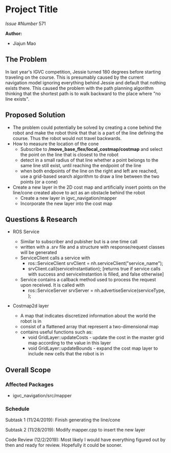# Project Title

*Issue #Number*
571

**Author:**
- Jiajun Mao

## The Problem

In last year's IGVC competition, Jessie turned 180 degrees before starting traveling on the course. This is presumably caused by the current navigation model ignoring everything behind Jessie and default that nothing exists there. This caused the problem with the path planning algorithm thinking that the shortest path is to walk backward to the place where "no line exists".

## Proposed Solution

- The problem could potentially be solved by creating a cone behind the robot and make the robot think that that is a part of the line defining the course. Thus the robot would not travel backwards.
- How to measure the location of the cone
    - Subscribe to **/move_base_flex/local_costmap/costmap** and select the point on the line that is closest to the robot
    - detect in a small radius of that line whether a point belongs to the same line still exist, until reaching the endpoint of the line
    - when both endpoints of the line on the right and left are reached, use a grid-based search algorithm to draw a line between the two points (or a cone)
- Create a new layer in the 2D cost map and artificially insert points on the line/cone created above to act as an obstacle behind the robot
    - Create a new layer in igvc_navigation/mapper
    - Incorporate the new layer into the cost map

## Questions & Research

- ROS Service
    - Similar to subscriber and pubisher but is a one time call
    - written with a .srv file and a structure with response/request classes will be generated
    - ServiceClient calls a service with
        - ros::ServiceClient srvClient = nh.serviceClient<serviceType>("service_name");
        - srvClient.call(serviceInstantiation); [returns true if service calls with success and serviceInstantion is filled, and false otherwise]
    - Service contains a callback method used to process the request upon received. It is called with
        - ros::ServiceServer srvServer = nh.advertiseService(serviceType, <callback>);

- Costmap2d layer
    - A map that indicates discretized information about the world the robot is in
    - consist of a flattened array that represent a two-dimensional map
    - contains useful functions such as:
        - void GridLayer::updateCosts - update the cost in the master grid map according to the value in this layer
        - void GridLayer::updateBounds - expand the cost map layer to include new cells that the robot is in

## Overall Scope

### Affected Packages

- igvc_navigation/src/mapper


### Schedule

Subtask 1 (11/24/2019): Finish generating the line/cone

Subtask 2 (11/28/2019): Modify mapper.cpp to insert the new layer

Code Review (12/2/2019): Most likely I would have everything figured out by then and ready for review. Hopefully it could be sooner.
